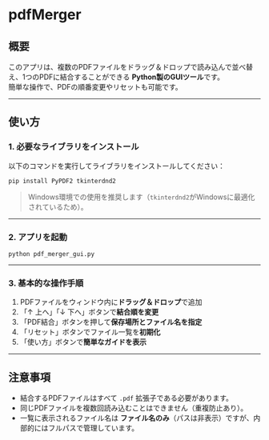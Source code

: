 # pdfMerger

## 概要
このアプリは、複数のPDFファイルをドラッグ＆ドロップで読み込んで並べ替え、1つのPDFに結合することができる **Python製のGUIツール**です。  
簡単な操作で、PDFの順番変更やリセットも可能です。

---

## 使い方

### 1. 必要なライブラリをインストール
以下のコマンドを実行してライブラリをインストールしてください：

```
pip install PyPDF2 tkinterdnd2
```

> Windows環境での使用を推奨します（`tkinterdnd2`がWindowsに最適化されているため）。

---

### 2. アプリを起動
```
python pdf_merger_gui.py
```

---

### 3. 基本的な操作手順

1. PDFファイルをウィンドウ内に**ドラッグ＆ドロップ**で追加
2. 「↑ 上へ」「↓ 下へ」ボタンで**結合順を変更**
3. 「PDF結合」ボタンを押して**保存場所とファイル名を指定**
4. 「リセット」ボタンでファイル一覧を**初期化**
5. 「使い方」ボタンで**簡単なガイドを表示**

---

## 注意事項

- 結合するPDFファイルはすべて `.pdf` 拡張子である必要があります。
- 同じPDFファイルを複数回読み込むことはできません（重複防止あり）。
- 一覧に表示されるファイル名は **ファイル名のみ**（パスは非表示）ですが、内部的にはフルパスで管理しています。
